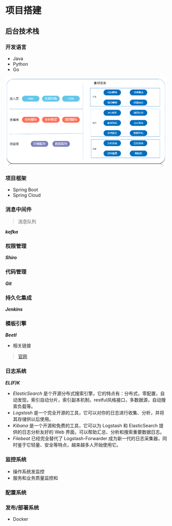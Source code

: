 # 项目搭建

## 后台技术栈

### 开发语言

- Java
- Python
- Go

![后台技术](img/svr_stack2.png)

### 项目框架

- Spring Boot
- Spring Cloud

### 消息中间件

>消息队列

***kafka***

### 权限管理

***Shiro***

### 代码管理

***Git***

### 持久化集成

***Jenkins***

### 模板引擎

***Beetl***

- 相关链接

>[官网](http://ibeetl.com/)

### 日志系统

***EL(F)K***

- *ElasticSearch* 是个开源分布式搜索引擎，它的特点有：分布式，零配置，自动发现，索引自动分片，索引副本机制，restful风格接口，多数据源，自动搜索负载等。
- *Logstash* 是一个完全开源的工具，它可以对你的日志进行收集、分析，并将其存储供以后使用。
- *Kibana* 是一个开源和免费的工具，它可以为 Logstash 和 ElasticSearch 提供的日志分析友好的 Web 界面，可以帮助汇总、分析和搜索重要数据日志。
- *Filebeat* 已经完全替代了 Logstash-Forwarder 成为新一代的日志采集器，同时鉴于它轻量、安全等特点，越来越多人开始使用它。
  
### 监控系统

- 操作系统发监控
- 服务和业务质量监控和

### 配置系统

### 发布/部署系统

- Docker